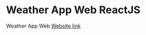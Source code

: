 # Weather App Web ReactJS

Weather App Web [Website link](https://relaxed-twilight-55a47e.netlify.app/)
